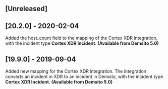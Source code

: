 ## [Unreleased]


## [20.2.0] - 2020-02-04
Added the host_count field to the mapping of the Cortex XDR integration, with the incident type **Cortex XDR Incident**. **(Available from Demsito 5.0)**

## [19.9.0] - 2019-09-04
Added new mapping for the Cortex XDR integration. The integration converts an incident in XDR to an incident in Demisto, with the incident type **Cortex XDR Incident**. **(Available from Demsito 5.0)**
